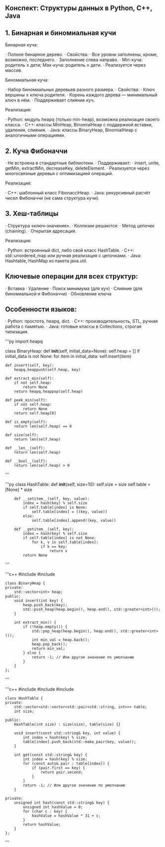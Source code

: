 ## Конспект: Структуры данных в Python, C++, Java

## 1. Бинарная и биномиальная кучи

Бинарная куча:

· Полное бинарное дерево.
· Свойства:
  · Все уровни заполнены, кроме, возможно, последнего.
  · Заполнение слева направо.
  · Min-куча: родитель ≤ дети; Max-куча: родитель ≥ дети.
· Реализуется через массив.

Биномиальная куча:

· Набор биномиальных деревьев разного размера.
· Свойства:
  · Ключ вершины ≥ ключа родителя.
  · Корень каждого дерева — минимальный ключ в нём.
· Поддерживает слияние куч.

Реализация:

· Python: модуль heapq (только min-heap), возможна реализация своего класса.
· C++: классы MinHeap, BinomialHeap с поддержкой вставки, удаления, слияния.
· Java: классы BinaryHeap, BinomialHeap с аналогичными операциями.
 

## 2. Куча Фибоначчи

· Не встроена в стандартные библиотеки.
· Поддерживает:
  · insert, unite, getMin, extractMin, decreaseKey, deleteElement.
· Реализуется через многосвязные деревья с оптимизацией операций.

Реализация:

· C++: шаблонный класс FibonacciHeap.
· Java: рекурсивный расчёт чисел Фибоначчи (не сама структура кучи).

 

## 3. Хеш-таблицы

· Структура «ключ–значение».
· Коллизии решаются:
  · Метод цепочек (chaining).
  · Открытая адресация.

Реализация:

· Python: встроенный dict, либо свой класс HashTable.
· C++: std::unordered_map или ручная реализация с цепочками.
· Java: Hashtable, HashMap из пакета java.util.

 

## Ключевые операции для всех структур:

· Вставка
· Удаление
· Поиск минимума (для куч)
· Слияние (для биномиальной и Фибоначчи)
· Обновление ключа

 

## Особенности языков:

· Python: простота, heapq, dict.
· C++: производительность, STL, ручная работа с памятью.
· Java: готовые классы в Collections, строгая типизация.

'''py
import heapq

class BinaryHeap:
    def __init__(self, initial_data=None):
        self.heap = []
        if initial_data is not None:
            for item in initial_data:
                self.insert(item)
    
    def insert(self, key):
        heapq.heappush(self.heap, key)
    
    def extract_min(self):
        if not self.heap:
            return None
        return heapq.heappop(self.heap)
    
    def peek_min(self):
        if not self.heap:
            return None
        return self.heap[0]
    
    def is_empty(self):
        return len(self.heap) == 0
    
    def size(self):
        return len(self.heap)
    
    def __len__(self):
        return len(self.heap)
    
    def __bool__(self):
        return len(self.heap) > 0
'''

'''py
class HashTable:
        def __init__(self, size=10):
            self.size = size
            self.table = [None] * size

        def __setitem__(self, key, value):
            index = hash(key) % self.size
            if self.table[index] is None:
                self.table[index] = [(key, value)]
            else:
                self.table[index].append((key, value))

        def __getitem__(self, key):
            index = hash(key) % self.size
            if self.table[index] is not None:
                for k, v in self.table[index]:
                    if k == key:
                        return v
            return None
  '''

  '''c++
      #include <vector>
    #include <algorithm>

    class BinaryHeap {
    private:
        std::vector<int> heap;
    public:
        void insert(int key) {
            heap.push_back(key);
            std::push_heap(heap.begin(), heap.end(), std::greater<int>());
        }

        int extract_min() {
            if (!heap.empty()) {
                std::pop_heap(heap.begin(), heap.end(), std::greater<int>());
                int min_val = heap.back();
                heap.pop_back();
                return min_val;
            } else {
                return -1; // Или другое значение по умолчанию
            }
        }
    };
'''

'''c++
    #include <iostream>
    #include <string>
    #include <vector>

    class HashTable {
    private:
        std::vector<std::vector<std::pair<std::string, int>>> table;
        int size;

    public:
        HashTable(int size) : size(size), table(size) {}

        void insert(const std::string& key, int value) {
            int index = hash(key) % size;
            table[index].push_back(std::make_pair(key, value));
        }

        int get(const std::string& key) {
            int index = hash(key) % size;
            for (const auto& pair : table[index]) {
                if (pair.first == key) {
                    return pair.second;
                }
            }
            return -1; // Или другое значение по умолчанию
        }

    private:
        unsigned int hash(const std::string& key) {
            unsigned int hashValue = 0;
            for (char c : key) {
                hashValue = hashValue * 31 + c;
            }
            return hashValue;
        }
    };
'''
